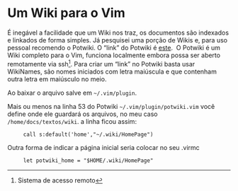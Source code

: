 Um Wiki para o Vim
==================

É inegável a facilidade que um Wiki nos traz, os documentos são
indexados e linkados de forma simples. Já pesquisei uma porção de Wikis
e, para uso pessoal recomendo o Potwiki. O “link” do Potwiki é
[este](http://www.vim.org/scripts/script.php?script_id=1018). 
O Potwiki é um Wiki completo para o Vim, funciona localmente embora
possa ser aberto remotamente via ssh[^1]. Para criar um “link” no
Potwiki basta usar WikiNames, são nomes iniciados com letra maiúscula e
que contenham outra letra em maiúsculo no meio.

Ao baixar o arquivo salve em `~/.vim/plugin`.

Mais ou menos na linha 53 do Potwiki `~/.vim/plugin/potwiki.vim` você
define onde ele guardará os arquivos, no meu caso
`/home/docs/textos/wiki`. a linha ficou assim:

         call s:default('home',"~/.wiki/HomePage")

Outra forma de indicar a página inicial seria colocar no seu .virmc

         let potwiki_home = "$HOME/.wiki/HomePage"

[^1]: Sistema de acesso remoto
